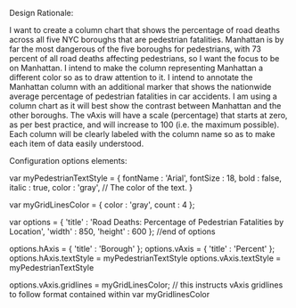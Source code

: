 Design Rationale:

I want to create a column chart that shows the percentage of road deaths across all five NYC boroughs that are pedestrian fatalities.
Manhattan is by far the most dangerous of the five boroughs for pedestrians, with 73 percent of all road deaths affecting pedestrians, so I want the focus to be on Manhattan.
I intend to make the column representing Manhattan a different color so as to draw attention to it.
I intend to annotate the Manhattan column with an additional marker that shows the nationwide average percentage of pedestrian fatalities in car accidents.
I am using a column chart as it will best show the contrast between Manhattan and the other boroughs.
The vAxis will have a scale (percentage) that starts at zero, as per best practice, and will increase to 100 (i.e. the maximum possible).
Each column will be clearly labeled with the column name so as to make each item of data easily understood.

Configuration options elements:

var myPedestrianTextStyle = {
	fontName : 'Arial',
	fontSize : 18,
	bold : false,
	italic : true,
	color : 'gray',     // The color of the text.
}

var myGridLinesColor = {
	color : 'gray',
	count : 4
};

var options = {
	'title' : 'Road Deaths: Percentage of Pedestrian Fatalities by Location',
	'width' : 850,
	'height' : 600
};
//end of options

options.hAxis = {
	'title' : 'Borough'
};
options.vAxis = {
	'title' : 'Percent'
};
options.hAxis.textStyle = myPedestrianTextStyle
options.vAxis.textStyle = myPedestrianTextStyle

options.vAxis.gridlines = myGridLinesColor;
// this instructs vAxis gridlines to follow format contained within var myGridlinesColor
